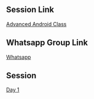 ## Session Link
[Advanced Android Class](https://www.gotomeet.me/AdvancedAndroid)

## Whatsapp Group Link
[Whatsapp](https://chat.whatsapp.com/Dov9DtydxybBUrjMnBlQ2L)

## Session

[Day 1](https://transcripts.gotomeeting.com/#/s/148caf95de39e3ed887bbcbfa87cc781a59d8a14b3cc2caf3e17e20575eda5c1)
